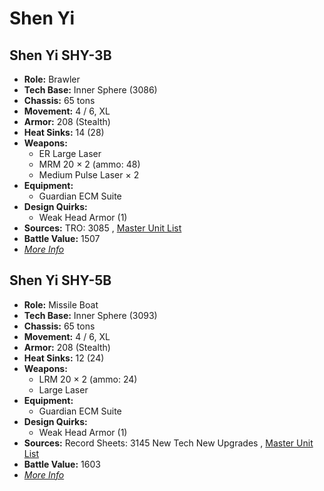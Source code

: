 # Shen Yi 

## Shen Yi SHY-3B 

- **Role:** Brawler 
- **Tech Base:** Inner Sphere (3086) 
- **Chassis:** 65 tons 
- **Movement:** 4 / 6, XL 
- **Armor:** 208 (Stealth) 
- **Heat Sinks:** 14 (28) 
- **Weapons:** 
  - ER Large Laser 
  - MRM 20 × 2 (ammo: 48) 
  - Medium Pulse Laser × 2 
- **Equipment:** 
  - Guardian ECM Suite 
- **Design Quirks:** 
  - Weak Head Armor (1) 
- **Sources:** TRO: 3085 , [Master Unit List](http://masterunitlist.info/Unit/Details/2922) 
- **Battle Value:** 1507 
- [*More Info*](shen_yi/shen_yi_shy-3b.md) 

## Shen Yi SHY-5B 

- **Role:** Missile Boat 
- **Tech Base:** Inner Sphere (3093) 
- **Chassis:** 65 tons 
- **Movement:** 4 / 6, XL 
- **Armor:** 208 (Stealth) 
- **Heat Sinks:** 12 (24) 
- **Weapons:** 
  - LRM 20 × 2 (ammo: 24) 
  - Large Laser 
- **Equipment:** 
  - Guardian ECM Suite 
- **Design Quirks:** 
  - Weak Head Armor (1) 
- **Sources:** Record Sheets: 3145 New Tech New Upgrades , [Master Unit List](http://masterunitlist.info/Unit/Details/6878) 
- **Battle Value:** 1603 
- [*More Info*](shen_yi/shen_yi_shy-5b.md) 

